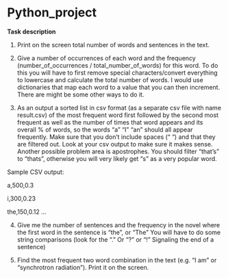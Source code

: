 # Python_project

**Task description**
1. Print on the screen total number of words and sentences in the text.
 
2. Give a number of occurrences of each word and the frequency (number_of_occurrences / total_number_of_words) for this word. To do this you will have to first remove special characters/convert everything to lowercase and calculate the total number of words. I would use dictionaries that map each word to a value that you can then increment. There are might be some other ways to do it.

3. As an output a sorted list in csv format (as a separate csv file with name result.csv) of the most frequent word first followed by the second most frequent as well as the number of times that word appears and its overall % of words, so the words “a” “I” “an” should all appear frequently. Make sure that you don’t include spaces (“ “) and that they are filtered out. Look at your csv output to make sure it makes sense. Another possible problem area is apostrophes. You should filter “that’s” to “thats”, otherwise you will very likely get “s” as a very popular word.

Sample CSV output:

a,500,0.3

i,300,0.23

the,150,0.12
...

4. Give me the number of sentences and the frequency in the novel where the first word in the sentence is “the”, or “The” You will have to do some string comparisons (look for the “.” Or “?” or “!” Signaling the end of a sentence)

5. Find the most frequent two word combination in the text (e.g. “I am” or “synchrotron radiation”). Print it on the screen.
